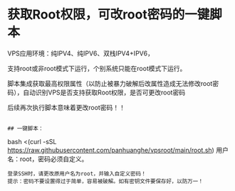 # 获取Root权限，可改root密码的一键脚本
VPS应用环境：纯IPV4、纯IPV6、双栈IPV4+IPV6，

支持root或非root模式下运行，个别系统只能在root模式下运行。

脚本集成获取最高权限属性（以防止被暴力破解后改属性造成无法修改root密码），自动识别VPS是否支持获取Root权限，是否可更改root密码

后续再次执行脚本意味着更改root密码！！
```

## 一键脚本：
```
bash <(curl -sSL https://raw.githubusercontent.com/panhuanghe/vpsroot/main/root.sh)
用户名：root，密码必须自定义。
```
登录SSH时，请更改原用户名为root，并输入自定义密码！
提示：密码不要设置得过于简单，容易被破解。如有密钥文件要保存好，以防万一！

